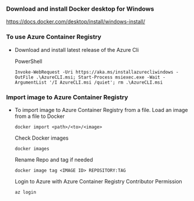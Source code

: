 ### Download and install Docker desktop for Windows
https://docs.docker.com/desktop/install/windows-install/

### To use Azure Container Registry
- Download and install latest release of the Azure Cli
  
  PowerShell
  ```
  Invoke-WebRequest -Uri https://aka.ms/installazurecliwindows -OutFile .\AzureCLI.msi; Start-Process msiexec.exe -Wait -ArgumentList '/I AzureCLI.msi /quiet'; rm .\AzureCLI.msi
  ```

### Import image to Azure Container Registry

- To import image to Azure Container Registry from a file.
  Load an image from a file to Docker
  ```
  docker import <path>/<to>/<image>
  ```
  
  Check Docker images
  ```
  docker images
  ```
  
  Rename Repo and tag if needed
  ```
  docker image tag <IMAGE ID> REPOSITORY:TAG
  ```
  
  Login to Azure with Azure Container Registry Contributor Permission
  ```
  az login
  ```
  


  
